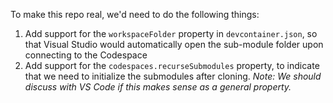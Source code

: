 To make this repo real, we'd need to do the following things:

1. Add support for the `workspaceFolder` property in `devcontainer.json`, so that Visual Studio would automatically open the sub-module folder upon connecting to the Codespace
1. Add support for the `codespaces.recurseSubmodules` property, to indicate that we need to initialize the submodules after cloning. _Note: We should discuss with VS Code if this makes sense as a general property._